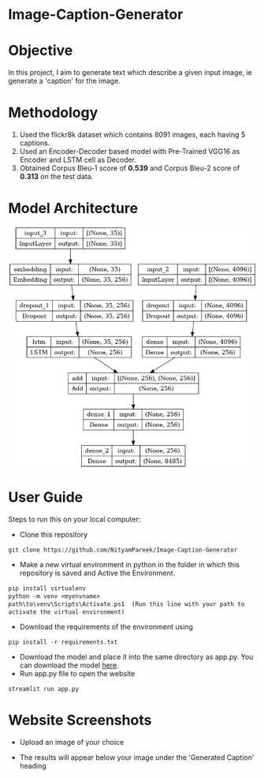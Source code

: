 # Image-Caption-Generator

# Objective

In this project, I aim to generate text which describe a given input image, ie generate a 'caption' for the image. 

# Methodology

1. Used the flickr8k dataset which contains 8091 images, each having 5 captions.
2. Used an Encoder-Decoder based model with Pre-Trained VGG16 as Encoder and LSTM cell as Decoder.
3. Obtained Corpus Bleu-1 score of **0.539** and Corpus Bleu-2 score of **0.313** on the test data.

# Model Architecture

![Model](/model.png)

# User Guide

Steps to run this on your local computer:

- Clone this repository
```
git clone https://github.com/NityamPareek/Image-Caption-Generator
```

- Make a new virtual environment in python in the folder in which this repository is saved and Active the Environment.
```
pip install virtualenv
python -m venv <myenvname> 
path\to\venv\Scripts\Activate.ps1  (Run this line with your path to activate the virtual environment)
```
- Download the requirements of the environment using 
```
pip install -r requirements.txt
```
- Download the model and place it into the same directory as app.py. You can download the model [here](https://drive.google.com/file/d/1Wjwzla4oB5OLOqO_G8BEwoOPxchH6JLG/view?usp=sharing).
- Run app.py file to open the website
```
streamlit run app.py
```

# Website Screenshots
- Upload an image of your choice
  
- The results will appear below your image under the 'Generated Caption' heading
